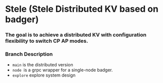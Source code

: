 # Stele (Stele Distributed KV based on badger)
### The goal is to achieve a distributed KV with configuration flexibility to switch CP AP modes.

### Branch Description
- `main` is the distributed version
- `node `is a grpc wrapper for a single-node badger.
- `explore` explore system design
